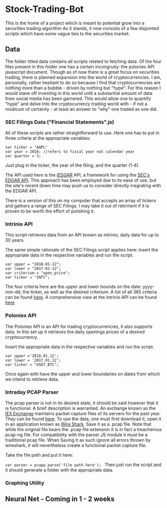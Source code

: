# Stock-Trading-Bot

This is the home of a project which is meant to potential grow into a securities trading algorithm
As it stands, it now consists of a few disjointed scripts which have some vague ties to the securities market.
 
 
 ## Data
 
 The folder titled data contains all scripts related to fetching data. Of the four files present in this folder one has a certain incongruity: the poloniex API javascript document. Though as of now there is a great focus on securities trading, there is planned expansion into the world of cryptocurrencies. I am, personally, rather hesitant to do so because I find that cryptocurrencies are nothing more than a bubble - driven by nothing but "hype". For this reason I would stave off investing in this world until a substantial amount of data from social media has been garnered. This would allow one to quantify "hype" and delve into the cryptocurrency trading world with - if not a modicum of certainty - at least an answer to "why" one traded as one did. 
 
 ### SEC Filings Data ("Financial Statements".js)
 
 All of these scripts are rather straightforward to use. Here one has to put in three criteria at the appropriate variables:
 
 ```
var ticker = "AAPL"
var year = 2016; //refers to fiscal year not calendar year
var quarter = 3;
```
 
 Just plug in the ticker, the year of the filing, and the quarter (1-4).
 
 The API used here is the [iEDGAR](https://www.valuespreadsheet.com/iedgar/) API, a framework for using the [SEC's EDGAR API](https://www.sec.gov/edgar/searchedgar/accessing-edgar-data.htm). This approach has been employed due to its ease of use, but the site's recent down time may push us to consider directly inegrating with the EDGAR API. 
 
 There is a version of this on my computer that accepts an array of tickers and gathers a range of SEC Filings. I may take it out of retirment if it is proven to be worth the effort of polishing it. 
 
 ### Intrinio API
 
This script retrieves data from an API known as intrinio, daily data for up to 30 years.
 
The same simple rationale of the SEC Filings script applies here: insert the appropriate data in the respective variables and run the script. 
 
 ```
var upper = "2018-01-12";
var lower = "2017-01-12";
var criterium = "open_price";
var ticker = "INTC";
 ```
The four criteria here are the upper and lower bounds on the date: yyyy-mm-dd, the ticker, as well as the desired criterium. A list of all 365 criteria can be found [here](http://docs.intrinio.com/tags/intrinio-public#historical-data). A comprehensive view at the intrinio API can be found [here](http://docs.intrinio.com)
 
 ### Poloniex API

The Poloniex API is an API for trading cryptocurrencies, it also supports data. In this set up it retrieves the daily openings prices of a desired cryptocurrency.

 Insert the appropriate data in the respective variables and run the script. 
 
 ```
 var upper ='2018.01.12';
var lower = '2017.01.12';
var ticker = "USDT_BTC";
 ```
 
 Once again with have the upper and lower boundaries on dates from which we intend to retrieve data.
 
 ### Intraday PCAP Parser

The pcap parser is not in its desired state, it should be said however that it is functional. A brief description is warranted. An exchange known as the [IEX Exchange](https://iextrading.com) maintains packet capture files of its servers for the past year. They can be found [here](https://iextrading.com/trading/market-data/#hist). To use the data, one must first download it, open it in an application known as [Wire Shark](https://wireshark.org). Save it as a .pcap file. Note that while the original file bears the .pcap file extension it is in fact a treacherous pcap-ng file. For compatibility with the parser JS module it must be a traditional pcap file. When Saving it as such ignore all errors thrown by wireshark, it will nevertheless create a functional packet capture file. 

Take the file path and put it here:

``var parser = pcapp.parse('file path here');
``
Then just run the script and it should generate a folder with the appropriate data.

### Graphing Utility

## Neural Net - Coming in 1 - 2 weeks
